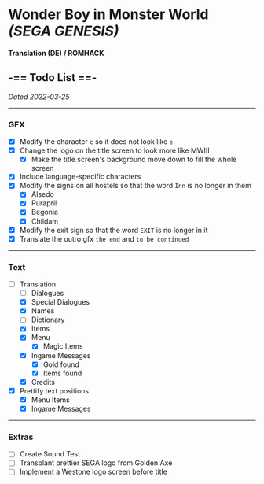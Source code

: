 # Wonder Boy in Monster World<br>*(SEGA GENESIS)*

**Translation (DE) / ROMHACK**

## -== Todo List ==-
_Dated 2022-03-25_

---

### GFX

- [x] Modify the character `c` so it does not look like `e`
- [x] Change the logo on the title screen to look more like MWIII
    - [x] Make the title screen's background move down to fill the whole screen
- [x] Include language-specific characters
- [x] Modify the signs on all hostels so that the word `Inn` is no longer in them
    - [x] Alsedo
    - [x] Purapril
    - [x] Begonia
    - [x] Childam
- [x] Modify the exit sign so that the word `EXIT` is no longer in it
- [x] Translate the outro gfx `the end` and `to be continued`

---

### Text 

- [ ] Translation
    - [ ] Dialogues
    - [x] Special Dialogues
    - [x] Names
    - [ ] Dictionary
    - [x] Items
    - [x] Menu
        - [x] Magic Items
    - [x] Ingame Messages
        - [x] Gold found
        - [x] Items found
    - [x] Credits
- [x] Prettify text positions
    - [X] Menu Items
    - [x] Ingame Messages

---

### Extras

- [ ] Create Sound Test
- [ ] Transplant prettier SEGA logo from Golden Axe
- [ ] Implement a Westone logo screen before title